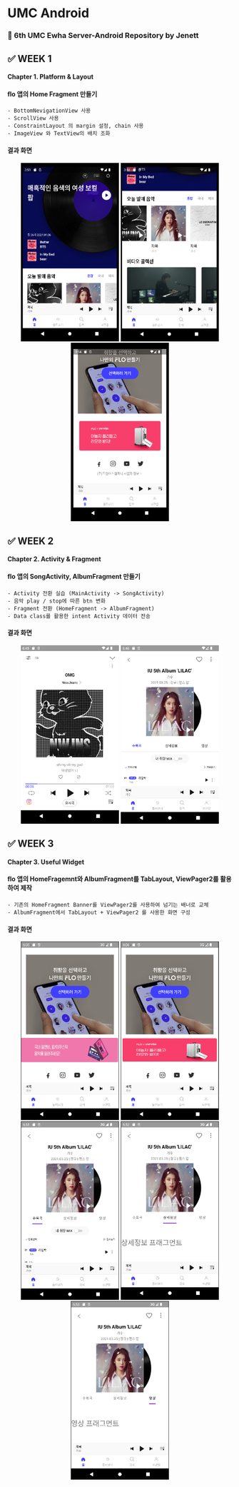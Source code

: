 # UMC Android
### 🤖 6th UMC Ewha Server-Android Repository by Jenett



## ✅ WEEK 1
#### Chapter 1. Platform & Layout
#### flo 앱의 Home Fragment 만들기
    - BottomNevigationView 사용
    - ScrollView 사용
    - ConstraintLayout 의 margin 설정, chain 사용
    - ImageView 와 TextView의 배치 조화

    
#### 결과 화면
<div align="center">
    <img src="https://github.com/Pearl-K/umc-android-6th/blob/Jenett/week1/materials/week1_amul1.PNG" alt="이미지1" width="220" height="400">
    <img src="https://github.com/Pearl-K/umc-android-6th/blob/Jenett/week1/materials/week1_amul2.PNG" alt="이미지2" width="220" height="400">
    <img src="https://github.com/Pearl-K/umc-android-6th/blob/Jenett/week1/materials/week1_amul3.PNG" alt="이미지3" width="220" height="400">
</div>


## ✅ WEEK 2
#### Chapter 2. Activity & Fragment
#### flo 앱의 SongActivity, AlbumFragment 만들기
    - Activity 전환 실습 (MainActivity -> SongActivity)
    - 음악 play / stop에 따른 btn 변화
    - Fragment 전환 (HomeFragment -> AlbumFragment)
    - Data class를 활용한 intent Activity 데이터 전송 


#### 결과 화면
<div align="center">
    <img src="https://github.com/Pearl-K/umc-android-6th/blob/Jenett/week2/pic1.PNG" alt="이미지1" width="220" height="400">
    <img src="https://github.com/Pearl-K/umc-android-6th/blob/Jenett/week2/pic2.PNG" alt="이미지2" width="220" height="400">
</div>


## ✅ WEEK 3
#### Chapter 3. Useful Widget
#### flo 앱의 HomeFragemnt와 AlbumFragment를 TabLayout, ViewPager2를 활용하여 제작
    - 기존의 HomeFragment Banner를 ViewPager2를 사용하여 넘기는 배너로 교체
    - AlbumFragment에서 TabLayout + ViewPager2 를 사용한 화면 구성


#### 결과 화면
<div align="center">
    <img src="https://github.com/Pearl-K/umc-android-6th/blob/Jenett/week3/pic1.PNG" alt="이미지1" width="220" height="400">
    <img src="https://github.com/Pearl-K/umc-android-6th/blob/Jenett/week3/pic2.PNG" alt="이미지2" width="220" height="400">
</div>
<div align="center">
    <img src="https://github.com/Pearl-K/umc-android-6th/blob/Jenett/week3/vt1.PNG" alt="이미지1" width="220" height="400">
    <img src="https://github.com/Pearl-K/umc-android-6th/blob/Jenett/week3/vt2.PNG" alt="이미지2" width="220" height="400">
    <img src="https://github.com/Pearl-K/umc-android-6th/blob/Jenett/week3/vp3.PNG" alt="이미지2" width="220" height="400">
</div>




